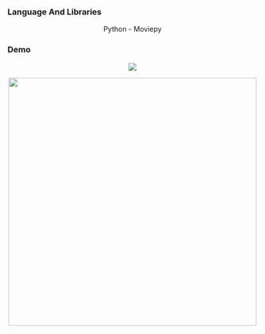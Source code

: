 <h3 align="left">Language And Libraries</h3>
<div align="center">
   <p align="center">Python - Moviepy</p>
</div>
<h3 align="left">Demo</h3>
<div align="center">
   <p>
      <img src="https://user-images.githubusercontent.com/74218805/228941856-35b7716a-5f18-4d53-862b-3ad61fc86811.gif">
   </p>
   <p>
      <img width="500" src="https://user-images.githubusercontent.com/74218805/228941753-6637e2d5-8e21-40b0-ad19-63f3a6d7c6c2.PNG">
   </p>
</div>
